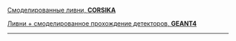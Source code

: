 [Смоделированные ливни, **CORSIKA**](https://disk.yandex.ru/d/YqRnKRDvv3qcLA/CORSIKA/7)

[Ливни +  cмоделированное прохождение детекторов, **GEANT4**](https://disk.yandex.ru/d/nFKl4Q5StMB9Xw)

---
